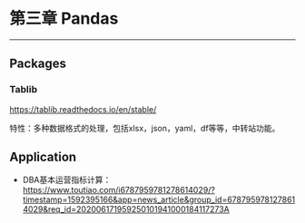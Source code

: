 # 第三章 Pandas





----

## Packages

### Tablib

https://tablib.readthedocs.io/en/stable/

特性：多种数据格式的处理，包括xlsx，json，yaml，df等等，中转站功能。



## Application

- DBA基本运营指标计算：https://www.toutiao.com/i6787959781278614029/?timestamp=1592395166&app=news_article&group_id=6787959781278614029&req_id=202006171959250101941000184117273A
